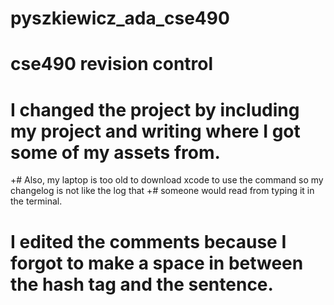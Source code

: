 # pyszkiewicz_ada_cse490
# cse490 revision control

# I changed the project by including my project and writing where I got some of my assets from. 
+# Also, my laptop is too old to download xcode to use the command so my changelog is not like the log that 
+# someone would read from typing it in the terminal. 
# I edited the comments because I forgot to make a space in between the hash tag and the sentence.